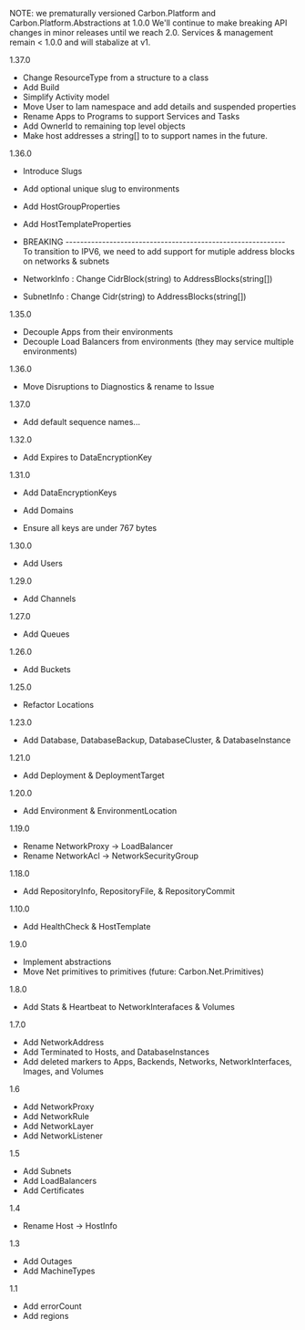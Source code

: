 ﻿NOTE: we prematurally versioned Carbon.Platform and Carbon.Platform.Abstractions at 1.0.0
We'll continue to make breaking API changes in minor releases until we reach 2.0.
Services & management remain < 1.0.0 and will stabalize at v1.

1.37.0
- Change ResourceType from a structure to a class 
- Add Build
- Simplify Activity model
- Move User to Iam namespace and add details and suspended properties
- Rename Apps to Programs to support Services and Tasks
- Add OwnerId to remaining top level objects 
- Make host addresses a string[] to to support names in the future.

1.36.0
- Introduce Slugs
- Add optional unique slug to environments 
- Add HostGroupProperties
- Add HostTemplateProperties
 
- BREAKING ------------------------------------------------------------
  To transition to IPV6, we need to add support for mutiple address blocks on networks & subnets
 
- NetworkInfo : Change CidrBlock(string) to AddressBlocks(string[])
- SubnetInfo  : Change Cidr(string)      to AddressBlocks(string[])

1.35.0
- Decouple Apps from their environments
- Decouple Load Balancers from environments (they may service multiple environments)

1.36.0
- Move Disruptions to Diagnostics & rename to Issue

1.37.0
- Add default sequence names...

1.32.0
- Add Expires to DataEncryptionKey

1.31.0
- Add DataEncryptionKeys
- Add Domains

- Ensure all keys are under 767 bytes

1.30.0
- Add Users

1.29.0
- Add Channels

1.27.0
- Add Queues

1.26.0
- Add Buckets

1.25.0
- Refactor Locations

1.23.0
- Add Database, DatabaseBackup, DatabaseCluster, & DatabaseInstance

1.21.0
- Add Deployment & DeploymentTarget

1.20.0
- Add Environment & EnvironmentLocation

1.19.0
- Rename NetworkProxy -> LoadBalancer
- Rename NetworkAcl -> NetworkSecurityGroup

1.18.0
- Add RepositoryInfo, RepositoryFile, & RepositoryCommit

1.10.0
- Add HealthCheck & HostTemplate

1.9.0
- Implement abstractions
- Move Net primitives to primitives (future: Carbon.Net.Primitives)

1.8.0
- Add Stats & Heartbeat to NetworkInterafaces & Volumes

1.7.0
- Add NetworkAddress
- Add Terminated to Hosts, and DatabaseInstances
- Add deleted markers to Apps, Backends, Networks, NetworkInterfaces, Images, and Volumes

1.6
- Add NetworkProxy
- Add NetworkRule
- Add NetworkLayer
- Add NetworkListener

1.5
- Add Subnets
- Add LoadBalancers
- Add Certificates

1.4
- Rename Host -> HostInfo

1.3
- Add Outages
- Add MachineTypes

1.1
- Add errorCount
- Add regions